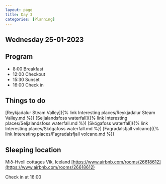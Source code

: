 ```yaml
--- 
layout: page
title: Day 3 
categories: [Planning] 
---
```

## Wednesday 25-01-2023

## Program
- 8:00 Breakfast
- 12:00 Checkout
- 15:30 Sunset
- 16:00 Check in

## Things to do
[Reykjadalur Steam Valley]({% link Interesting places/Reykjadalur Steam Valley.md %})
[Seljalandsfoss waterfall]({% link Interesting places/Seljalandsfoss waterfall.md %})
[Skógafoss waterfall]({% link Interesting places/Skógafoss waterfall.md %})
[Fagradalsfjall volcano]({% link Interesting places/Fagradalsfjall volcano.md %})

## Sleeping location 
Mið-Hvoll cottages
Vík, Iceland
[https://www.airbnb.com/rooms/26618612](https://www.airbnb.com/rooms/26618612)

Check in at 16:00